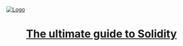 <a href="https://soliditynirvana.com">
  <img alt="Logo" src="https://i.imgur.com/MOpkFtY.png">
  <h1 align="center">The ultimate guide to Solidity</h1>
</a>
